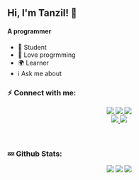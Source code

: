 ## Hi, I'm Tanzil! :wave:


#### A programmer

- :telescope: Student 
- :seedling: Love progrmming  
- :earth_africa: Learner
- :information_source: Ask me about

### :zap: Connect with me:

<div align="center">
    <a href="https://www.youtube.com/channel/UCBy4hBWyBHsRMP8cQT9NRqw" target="_blank">
        <img src="https://img.shields.io/badge/Youtube-red?style=for-the-badge&logo=youtube">
    </a>
    <a href="https://facebook.com/tanzil.web" target="_blank">
        <img src="https://img.shields.io/badge/Facebook-lightblue?style=for-the-badge&logo=facebook">
    </a>
    <a href="https://t.me/tanzilamd" target="_blank">
        <img src="https://img.shields.io/badge/Telegram-skyblue?style=for-the-badge&logo=telegram"><br/>
    </a>
    <a href="https://www.instagram.com/tanzilamd/" target="_blank">
        <img src="https://img.shields.io/badge/Instagram-lavender?style=for-the-badge&logo=instagram">
    </a>
    <a href="https://github.com/tanzilamd" target="_blank">
        <img src="https://img.shields.io/badge/github-black?style=for-the-badge&logo=github"/><br/>
    </a>
</div>

<br />
<br/>

### :zzz: Github Stats:
<div align="center">

<img src="https://github-readme-stats.vercel.app/api?username=tanzilamd&show_icons=true&theme=merko&card_width=450&hide_border=enable">

<img src="https://github-readme-stats.vercel.app/api/top-langs/?username=tanzilamd&layout=demo&theme=gruvbox&langs_count=15&card_width=493&hide_border=enable">

<img src="https://github-readme-stats.vercel.app/api/wakatime?username=tanzilamd&theme=gruvbox&card_width=400&hide_border=enable">
</div>





[facebook]: https://facebook.com/tanzil.web
[telegram]: https://t.me/tanzilamd
[youtube]: https://www.youtube.com/channel/UCBy4hBWyBHsRMP8cQT9NRqw
[instagram]: https://www.instagram.com/tanzilamd/





